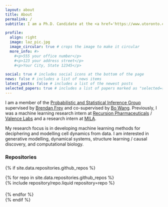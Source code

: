 ```yaml
---
layout: about
title: About
permalink: /
subtitle: I am a Ph.D. Candidate at the <a href='https://www.utoronto.ca/'>University of Toronto</a> in <a href='https://www.ece.utoronto.ca/'>The Department of Electrical & Computer Engineering</a> and the <a href='https://vectorinstitute.ai/'>Vector Institute</a>.

profile:
  align: right
  image: laz_pic.jpg
  image_circular: true # crops the image to make it circular
  more_info: #>
    #<p>555 your office number</p>
    #<p>123 your address street</p>
    #<p>Your City, State 12345</p>

social: true # includes social icons at the bottom of the page
news: false # includes a list of news items
latest_posts: false # includes a list of the newest posts
selected_papers: true # includes a list of papers marked as "selected={true}"
---
```


I am a member of the <a href='https://psi.toronto.edu/'>Probabilistic and Statistical Inference Group</a> supervised by <a href='https://psi.toronto.edu/~frey/'>Brendan Frey</a> and co-supervised by <a href='https://wanglab.ai/people.html'>Bo Wang</a>. Previously, I was a machine learning research intern at <a href='https://www.recursion.com/'>Recursion Pharmaceuticals</a> / <a href='https://www.valencelabs.com/'>Valence Labs</a> and a research intern at <a href='https://mila.quebec/en/'>MILA</a>.

My research focus is in developing machine learning methods for deciphering and modelling cell dynamics from data. I am interested in generative modelling, dynamical systems, structure learning / causal discovery, and computational biology.


### Repositories

{% if site.data.repositories.github_repos %}
<div class="repositories d-flex flex-wrap justify-content-between align-items-start">
  {% for repo in site.data.repositories.github_repos %}
    <div style="flex: 1 1 calc(33.333% - 20px); margin-bottom: 20px;">
      {% include repository/repo.liquid repository=repo %}
    </div>
  {% endfor %}
</div>
{% endif %}